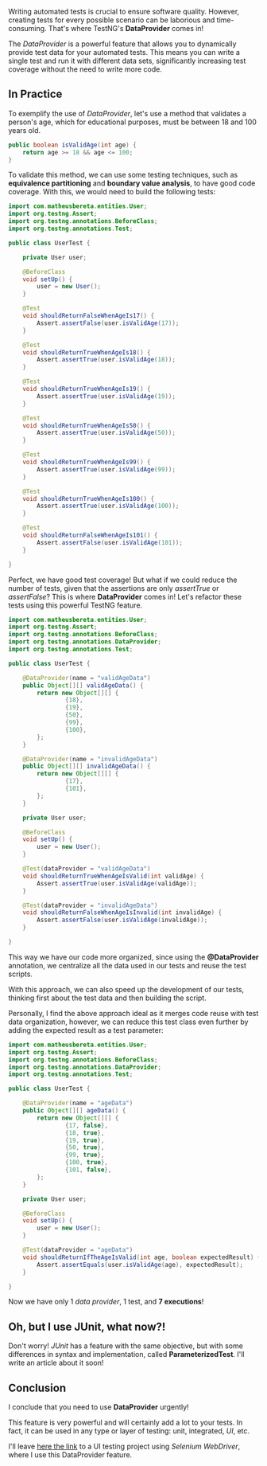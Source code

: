Writing automated tests is crucial to ensure software quality. However, creating tests for every possible scenario can be laborious and time-consuming. That's where TestNG's **DataProvider** comes in!

The _DataProvider_ is a powerful feature that allows you to dynamically provide test data for your automated tests. This means you can write a single test and run it with different data sets, significantly increasing test coverage without the need to write more code.

## In Practice

To exemplify the use of _DataProvider_, let's use a method that validates a person's age, which for educational purposes, must be between 18 and 100 years old.

```java
public boolean isValidAge(int age) {
    return age >= 18 && age <= 100;
}
```

To validate this method, we can use some testing techniques, such as **equivalence partitioning** and **boundary value analysis**, to have good code coverage. With this, we would need to build the following tests:

```java
import com.matheusbereta.entities.User;
import org.testng.Assert;
import org.testng.annotations.BeforeClass;
import org.testng.annotations.Test;

public class UserTest {

    private User user;

    @BeforeClass
    void setUp() {
        user = new User();
    }

    @Test
    void shouldReturnFalseWhenAgeIs17() {
        Assert.assertFalse(user.isValidAge(17));
    }

    @Test
    void shouldReturnTrueWhenAgeIs18() {
        Assert.assertTrue(user.isValidAge(18));
    }

    @Test
    void shouldReturnTrueWhenAgeIs19() {
        Assert.assertTrue(user.isValidAge(19));
    }

    @Test
    void shouldReturnTrueWhenAgeIs50() {
        Assert.assertTrue(user.isValidAge(50));
    }

    @Test
    void shouldReturnTrueWhenAgeIs99() {
        Assert.assertTrue(user.isValidAge(99));
    }

    @Test
    void shouldReturnTrueWhenAgeIs100() {
        Assert.assertTrue(user.isValidAge(100));
    }

    @Test
    void shouldReturnFalseWhenAgeIs101() {
        Assert.assertFalse(user.isValidAge(101));
    }

}
```

Perfect, we have good test coverage! But what if we could reduce the number of tests, given that the assertions are only _assertTrue_ or _assertFalse_? This is where **DataProvider** comes in! Let's refactor these tests using this powerful TestNG feature.

```java
import com.matheusbereta.entities.User;
import org.testng.Assert;
import org.testng.annotations.BeforeClass;
import org.testng.annotations.DataProvider;
import org.testng.annotations.Test;

public class UserTest {

    @DataProvider(name = "validAgeData")
    public Object[][] validAgeData() {
        return new Object[][] {
                {18},
                {19},
                {50},
                {99},
                {100},
        };
    }

    @DataProvider(name = "invalidAgeData")
    public Object[][] invalidAgeData() {
        return new Object[][] {
                {17},
                {101},
        };
    }

    private User user;

    @BeforeClass
    void setUp() {
        user = new User();
    }

    @Test(dataProvider = "validAgeData")
    void shouldReturnTrueWhenAgeIsValid(int validAge) {
        Assert.assertTrue(user.isValidAge(validAge));
    }

    @Test(dataProvider = "invalidAgeData")
    void shouldReturnFalseWhenAgeIsInvalid(int invalidAge) {
        Assert.assertFalse(user.isValidAge(invalidAge));
    }

}
```

This way we have our code more organized, since using the **@DataProvider** annotation, we centralize all the data used in our tests and reuse the test scripts.

With this approach, we can also speed up the development of our tests, thinking first about the test data and then building the script.

Personally, I find the above approach ideal as it merges code reuse with test data organization, however, we can reduce this test class even further by adding the expected result as a test parameter:

```java
import com.matheusbereta.entities.User;
import org.testng.Assert;
import org.testng.annotations.BeforeClass;
import org.testng.annotations.DataProvider;
import org.testng.annotations.Test;

public class UserTest {

    @DataProvider(name = "ageData")
    public Object[][] ageData() {
        return new Object[][] {
                {17, false},
                {18, true},
                {19, true},
                {50, true},
                {99, true},
                {100, true},
                {101, false},
        };
    }

    private User user;

    @BeforeClass
    void setUp() {
        user = new User();
    }

    @Test(dataProvider = "ageData")
    void shouldReturnIfTheAgeIsValid(int age, boolean expectedResult) {
        Assert.assertEquals(user.isValidAge(age), expectedResult);
    }

}
```

Now we have only 1 _data provider_, 1 test, and **7 executions**!

## Oh, but I use JUnit, what now?!

Don't worry! _JUnit_ has a feature with the same objective, but with some differences in syntax and implementation, called **ParameterizedTest**. I'll write an article about it soon!

## Conclusion

I conclude that you need to use **DataProvider** urgently!

This feature is very powerful and will certainly add a lot to your tests. In fact, it can be used in any type or layer of testing: unit, integrated, _UI_, etc.

I'll leave [here the link](https://github.com/Matheeusb/selenium-ui-tests) to a UI testing project using _Selenium WebDriver_, where I use this DataProvider feature. 
